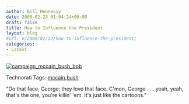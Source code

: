 ```yaml
---
author: Bill Hennessy
date: 2008-02-23 01:04:24+00:00
draft: false
title: How to Influence the President
layout: blog
#url: e/2008/02/22/how-to-influence-the-president/
categories:
- Latest
---
```


[![campaign_mccain_bush_bob](https://hennessysview.com/wp-content/uploads/2008/02/campaign-mccain-bush-bob-thumb.jpg)
](https://hennessysview.com/wp-content/uploads/2008/02/campaign-mccain-bush-bob.jpg)

 

Technorati Tags: [mccain](https://technorati.com/tags/mccain),[bush](https://technorati.com/tags/bush)

 

"Do that face, George; they love that face. C'mon, George . . . yeah, yeah, that's the one, you're killin' 'em. It's just like the cartoons."
